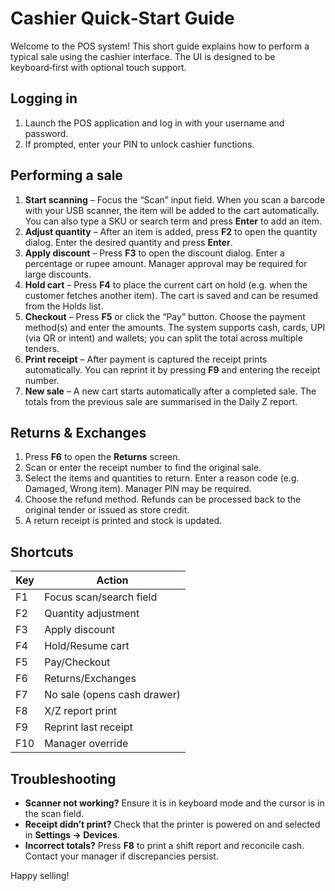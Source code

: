 # Cashier Quick‑Start Guide

Welcome to the POS system!  This short guide explains how to perform a typical sale using the cashier
interface.  The UI is designed to be keyboard‑first with optional touch support.

## Logging in

1. Launch the POS application and log in with your username and password.
2. If prompted, enter your PIN to unlock cashier functions.

## Performing a sale

1. **Start scanning** – Focus the “Scan” input field.  When you scan a barcode with your USB
   scanner, the item will be added to the cart automatically.  You can also type a SKU or search term
   and press **Enter** to add an item.
2. **Adjust quantity** – After an item is added, press **F2** to open the quantity dialog.  Enter
   the desired quantity and press **Enter**.
3. **Apply discount** – Press **F3** to open the discount dialog.  Enter a percentage or rupee amount.
   Manager approval may be required for large discounts.
4. **Hold cart** – Press **F4** to place the current cart on hold (e.g. when the customer fetches
   another item).  The cart is saved and can be resumed from the Holds list.
5. **Checkout** – Press **F5** or click the “Pay” button.  Choose the payment method(s) and enter
   the amounts.  The system supports cash, cards, UPI (via QR or intent) and wallets; you can split the
   total across multiple tenders.
6. **Print receipt** – After payment is captured the receipt prints automatically.  You can reprint
   it by pressing **F9** and entering the receipt number.
7. **New sale** – A new cart starts automatically after a completed sale.  The totals from the previous
   sale are summarised in the Daily Z report.

## Returns & Exchanges

1. Press **F6** to open the **Returns** screen.
2. Scan or enter the receipt number to find the original sale.
3. Select the items and quantities to return.  Enter a reason code (e.g. Damaged, Wrong item).  Manager
   PIN may be required.
4. Choose the refund method.  Refunds can be processed back to the original tender or issued as store
   credit.
5. A return receipt is printed and stock is updated.

## Shortcuts

| Key   | Action                           |
|------|----------------------------------|
| F1   | Focus scan/search field          |
| F2   | Quantity adjustment              |
| F3   | Apply discount                   |
| F4   | Hold/Resume cart                 |
| F5   | Pay/Checkout                     |
| F6   | Returns/Exchanges                |
| F7   | No sale (opens cash drawer)      |
| F8   | X/Z report print                 |
| F9   | Reprint last receipt             |
| F10  | Manager override                 |

## Troubleshooting

* **Scanner not working?** Ensure it is in keyboard mode and the cursor is in the scan field.
* **Receipt didn’t print?** Check that the printer is powered on and selected in **Settings → Devices**.
* **Incorrect totals?** Press **F8** to print a shift report and reconcile cash.  Contact your manager
  if discrepancies persist.

Happy selling!